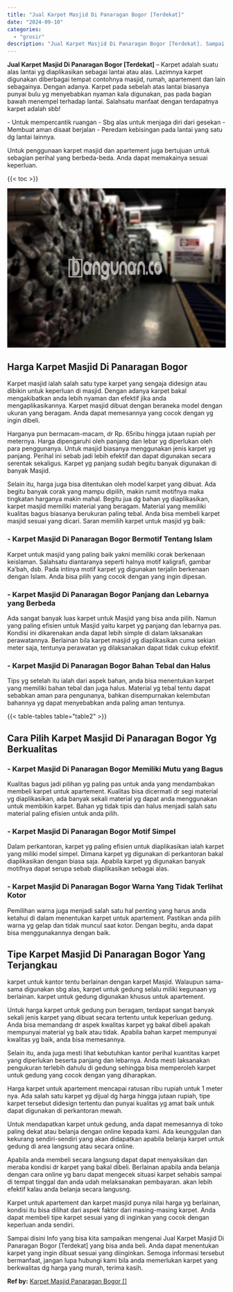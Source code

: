 ```yaml
---
title: "Jual Karpet Masjid Di Panaragan Bogor [Terdekat]"
date: "2024-09-10"
categories: 
  - "grosir"
description: "Jual Karpet Masjid Di Panaragan Bogor [Terdekat]. Sampai disini Info yang bisa kita sampaikan mengenai Jual Karpet Masjid Di Panaragan Bogor [Terdekat] yan..."
---
```


**Jual Karpet Masjid Di Panaragan Bogor \[Terdekat\]** – Karpet adalah suatu alas lantai yg diaplikasikan sebagai lantai atau alas. Lazimnya karpet digunakan diberbagai tempat contohnya masjid, rumah, apartement dan lain sebagainya. Dengan adanya. Karpet pada sebelah atas lantai biasanya punyai bulu yg menyebabkan nyaman kala digunakan, pas pada bagian bawah menempel terhadap lantai. Salahsatu manfaat dengan terdapatnya karpet adalah sbb!

\- Untuk mempercantik ruangan - Sbg alas untuk menjaga diri dari gesekan - Membuat aman disaat berjalan - Peredam kebisingan pada lantai yang satu dg lantai lainnya.

Untuk penggunaan karpet masjid dan apartement juga bertujuan untuk sebagian perihal yang berbeda-beda. Anda dapat memakainya sesuai keperluan.

{{< toc >}}

![](/images/grosir-karpet-murah-01.png)

## Harga Karpet Masjid Di Panaragan Bogor

Karpet masjid ialah salah satu type karpet yang sengaja didesign atau dibikin untuk keperluan di masjid. Dengan adanya karpet bakal mengakibatkan anda lebih nyaman dan efektif jika anda mengaplikasikannya. Karpet masjid dibuat dengan beraneka model dengan ukuran yang beragam. Anda dapat memesannya yang cocok dengan yg ingin dibeli.

Harganya pun bermacam-macam, dr Rp. 65ribu hingga jutaan rupiah per meternya. Harga dipengaruhi oleh panjang dan lebar yg diperlukan oleh para penggunanya. Untuk masjid biasanya menggunakan jenis karpet yg panjang. Perihal ini sebab jadi lebih efektif dan dapat digunakan secara serentak sekaligus. Karpet yg panjang sudah begitu banyak digunakan di banyak Masjid.

Selain itu, harga juga bisa ditentukan oleh model karpet yang dibuat. Ada begitu banyak corak yang mampu dipilih, makin rumit motifnya maka tingkatan harganya makin mahal. Begitu jua dg bahan yg diaplikasikan, karpet masjid memiliki material yang beragam. Material yang memiliki kualitas bagus biasanya berukuran paling tebal. Anda bisa membeli karpet masjid sesuai yang dicari. Saran memilih karpet untuk masjid yg baik:

### \- Karpet Masjid Di Panaragan Bogor Bermotif Tentang Islam

Karpet untuk masjid yang paling baik yakni memiliki corak berkenaan keislaman. Salahsatu diantaranya seperti halnya motif kaligrafi, gambar Ka’bah, dsb. Pada intinya motif karpet yg digunakan terjalin berkenaan dengan Islam. Anda bisa pilih yang cocok dengan yang ingin dipesan.

### \- Karpet Masjid Di Panaragan Bogor Panjang dan Lebarnya yang Berbeda

Ada sangat banyak luas karpet untuk Masjid yang bisa anda pilih. Namun yang paling efisien untuk Masjid yaitu karpet yg panjang dan lebarnya pas. Kondisi ini dikarenakan anda dapat lebih simple di dalam laksanakan perawatannya. Berlainan bila karpet masjid yg diaplikasikan cuma sekian meter saja, tentunya perawatan yg dilaksanakan dapat tidak cukup efektif.

### \- Karpet Masjid Di Panaragan Bogor Bahan Tebal dan Halus

Tips yg setelah itu ialah dari aspek bahan, anda bisa menentukan karpet yang memiliki bahan tebal dan juga halus. Material yg tebal tentu dapat sebabkan aman para pengunanya, bahkan disempurnakan kelembutan bahannya yg dapat menyebabkan anda paling aman tentunya.

{{< table-tables table="table2" >}}

## Cara Pilih Karpet Masjid Di Panaragan Bogor Yg Berkualitas

### \- Karpet Masjid Di Panaragan Bogor Memiliki Mutu yang Bagus

Kualitas bagus jadi pilihan yg paling pas untuk anda yang mendambakan membeli karpet untuk apartement. Kualitas bisa dicermati dr segi material yg diaplikasikan, ada banyak sekali material yg dapat anda menggunakan untuk membikin karpet. Bahan yg tidak tipis dan halus menjadi salah satu material paling efisien untuk anda pilih.

### \- Karpet Masjid Di Panaragan Bogor Motif Simpel

Dalam perkantoran, karpet yg paling efisien untuk diaplikasikan ialah karpet yang miliki model simpel. Dimana karpet yg digunakan di perkantoran bakal diaplikasikan dengan biasa saja. Apabila karpet yg digunakan banyak motifnya dapat serupa sebab diaplikasikan sebagai alas.

### \- Karpet Masjid Di Panaragan Bogor Warna Yang Tidak Terlihat Kotor

Pemilihan warna juga menjadi salah satu hal penting yang harus anda ketahui di dalam menentukan karpet untuk apartement. Pastikan anda pilih warna yg gelap dan tidak muncul saat kotor. Dengan begitu, anda dapat bisa menggunakannya dengan baik.

## Tipe Karpet Masjid Di Panaragan Bogor Yang Terjangkau

karpet untuk kantor tentu berlainan dengan karpet Masjid. Walaupun sama-sama digunakan sbg alas, karpet untuk gedung selalu miliki kegunaan yg berlainan. karpet untuk gedung digunakan khusus untuk apartement.

Untuk harga karpet untuk gedung pun beragam, terdapat sangat banyak sekali jenis karpet yang dibuat secara tertentu untuk keperluan gedung. Anda bisa memandang dr aspek kwalitas karpet yg bakal dibeli apakah mempunyai material yg baik atau tidak. Apabila bahan karpet mempunyai kwalitas yg baik, anda bisa memesannya.

Selain itu, anda juga mesti lihat kebutuhkan kantor perihal kuantitas karpet yang diperlukan beserta panjang dan lebarnya. Anda mesti laksanakan pengukuran terlebih dahulu di gedung sehingga bisa memperoleh karpet untuk gedung yang cocok dengan yang diharapkan.

Harga karpet untuk apartement mencapai ratusan ribu rupiah untuk 1 meter nya. Ada salah satu karpet yg dijual dg harga hingga jutaan rupiah, tipe karpet tersebut didesign tertentu dan punyai kualitas yg amat baik untuk dapat digunakan di perkantoran mewah.

Untuk mendapatkan karpet untuk gedung, anda dapat memesannya di toko paling dekat atau belanja dengan online kepada kami. Ada keunggulan dan kekurang sendiri-sendiri yang akan didapatkan apabila belanja karpet untuk gedung di area langsung atau secara online.

Apabila anda membeli secara langsung dapat dapat menyaksikan dan meraba kondisi dr karpet yang bakal dibeli. Berlainan apabila anda belanja dengan cara online yg baru dapat mengecek situasi karpet sehabis sampai di tempat tinggal dan anda udah melaksanakan pembayaran. akan lebih efektif kalau anda belanja secara langusng.

Karpet untuk apartement dan karpet masjid punya nilai harga yg berlainan, kondisi itu bisa dilihat dari aspek faktor dari masing-masing karpet. Anda dapat membeli tipe karpet sesuai yang di inginkan yang cocok dengan keperluan anda sendiri.

Sampai disini Info yang bisa kita sampaikan mengenai Jual Karpet Masjid Di Panaragan Bogor \[Terdekat\] yang bisa anda beli. Anda dapat menentukan karpet yang ingin dibuat sesuai yang diinginkan. Semoga informasi tersebut bermanfaat, jangan lupa hubungi kami bila anda memerlukan karpet yang berkwalitas dg harga yang murah, terima kasih.

**Ref by:**  [Karpet Masjid Panaragan Bogor []](https://id.wikipedia.org/wiki/Karpet)
